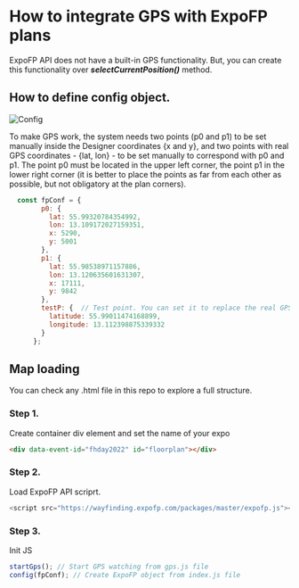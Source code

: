 # How to integrate GPS with ExpoFP plans
ExpoFP API does not have a built-in GPS functionality. 
But, you can create this functionality over ***selectCurrentPosition()*** method.

## How to define config object.

![Config](https://user-images.githubusercontent.com/10497662/150785599-5b7a06cf-03cd-4247-bdda-62b871748976.png)

To make GPS work, the system needs two points (p0 and p1) to be set manually inside the Designer coordinates {x and y}, and two points with real GPS coordinates - {lat, lon} - to be set manually to correspond with p0 and p1. The point p0 must be located in the upper left corner, the point p1 in the lower right corner (it is better to place the points as far from each other as possible, but not obligatory at the plan corners).

```js
  const fpConf = {
        p0: {
          lat: 55.99320784354992, 
          lon: 13.109172027159351,
          x: 5290,
          y: 5001
        },
        p1: {
          lat: 55.98538971157886,
          lon: 13.120635601631307,
          x: 17111,
          y: 9842
        },
        testP: {  // Test point. You can set it to replace the real GPS for tests.
          latitude: 55.99011474168899, 
          longitude: 13.112398875339332
        }
      };
 ```
## Map loading
You can check any .html file in this repo to explore a full structure.

### Step 1.
Create container div element and set the name of your expo
```html
<div data-event-id="fhday2022" id="floorplan"></div>
```
### Step 2.
Load ExpoFP API scriprt.
```js
<script src="https://wayfinding.expofp.com/packages/master/expofp.js"></script>
```
### Step 3.
Init JS
```js
startGps(); // Start GPS watching from gps.js file
config(fpConf); // Create ExpoFP object from index.js file
```
